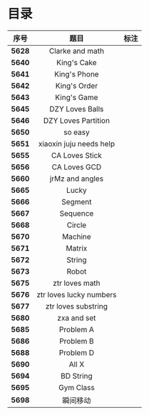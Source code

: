 # 目录

| 序号 | 题目 | 标注 |
| :-: | :-: | :-: |
| **5628** | Clarke and math |  |
| **5640** | King's Cake |  |
| **5641** | King's Phone |  |
| **5642** | King's Order |  |
| **5643** | King's Game |  |
| **5645** | DZY Loves Balls |  |
| **5646** | DZY Loves Partition |  |
| **5650** | so easy |  |
| **5651** | xiaoxin juju needs help |  |
| **5655** | CA Loves Stick |  |
| **5656** | CA Loves GCD |  |
| **5660** | jrMz and angles |  |
| **5665** | Lucky |  |
| **5666** | Segment |  |
| **5667** | Sequence |  |
| **5668** | Circle |  |
| **5670** | Machine |  |
| **5671** | Matrix |  |
| **5672** | String |  |
| **5673** | Robot |  |
| **5675** | ztr loves math |  |
| **5676** | ztr loves lucky numbers |  |
| **5677** | ztr loves substring |  |
| **5680** | zxa and set |  |
| **5685** | Problem A |  |
| **5686** | Problem B |  |
| **5688** | Problem D |  |
| **5690** | All X |  |
| **5694** | BD String |  |
| **5695** | Gym Class |  |
| **5698** | 瞬间移动 |  |
